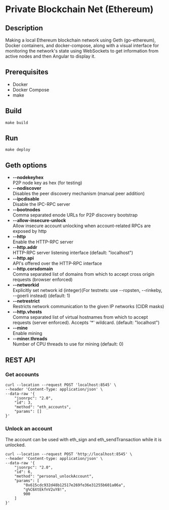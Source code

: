 # Private Blockchain Net (Ethereum)

## Description

Making a local Ethereum blockchain network using Geth (go-ethereum), Docker containers, and docker-compose, along with a visual interface for monitoring the network's state using WebSockets to get information from active nodes and then Angular to display it.

## Prerequisites

* Docker
* Docker Compose
* make

## Build

```
make build
```

## Run

```
make deploy
```

## Geth options

* **--nodekeyhex**
  <br> P2P node key as hex (for testing)
* **--nodiscover**
  <br> Disables the peer discovery mechanism (manual peer addition)
* **--ipcdisable**
  <br> Disable the IPC-RPC server
* **--bootnodes**
  <br> Comma separated enode URLs for P2P discovery bootstrap
* **--allow-insecure-unlock**
  <br> Allow insecure account unlocking when account-related RPCs are exposed by http
* **--http**
  <br> Enable the HTTP-RPC server
* **--http.addr**
  <br> HTTP-RPC server listening interface (default: "localhost")
* **--http.api**
  <br> API's offered over the HTTP-RPC interface
* **--http.corsdomain**
  <br> Comma separated list of domains from which to accept cross origin requests (browser enforced)
* **--networkid**
  <br> Explicitly set network id (integer)(For testnets: use --ropsten, --rinkeby, --goerli instead) (default: 1)
* **--netrestrict**
  <br> Restricts network communication to the given IP networks (CIDR masks)
* **--http.vhosts**
  <br> Comma separated list of virtual hostnames from which to accept requests (server enforced). Accepts '*' wildcard. (default: "localhost")
* **--mine**
  <br> Enable mining
* **--miner.threads**
  <br> Number of CPU threads to use for mining (default: 0)

## REST API

### Get accounts

```
curl --location --request POST 'localhost:8545' \
--header 'Content-Type: application/json' \
--data-raw '{
    "jsonrpc": "2.0",
    "id": 3,
    "method": "eth_accounts",
    "params": []
}'
```

### Unlock an account

The account can be used with eth_sign and eth_sendTransaction while it is unlocked.

```
curl --location --request POST 'http://localhost:8545' \
--header 'Content-type: application/json' \
--data-raw '{
    "jsonrpc": "2.0",
    "id": 6,
    "method": "personal_unlockAccount",
    "params": [
        "0x615cdc932d48b12517e269fe36e31255b601a06a",
        "g%C6XtEkfnV2uY8!",
        900
    ]
}'
```